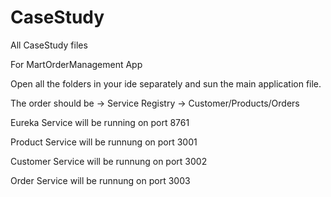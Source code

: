 # CaseStudy
All CaseStudy files 


For MartOrderManagement App


  Open all the folders in your ide separately and sun the main application file.
  
  The order should be 
  -> Service Registry
  -> Customer/Products/Orders
  
  
  
  Eureka Service will be running on port 8761
  
  Product Service will be runnung on port 3001
  
  Customer Service will be runnung on port 3002
  
  Order Service will be runnung on port 3003
